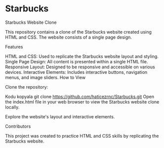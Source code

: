 # Starbucks
Starbucks Website Clone

This repository contains a clone of the Starbucks website created using HTML and CSS. The website consists of a single page design.

Features

HTML and CSS: Used to replicate the Starbucks website layout and styling.
Single Page Design: All content is presented within a single HTML file.
Responsive Layout: Designed to be responsive and accessible on various devices.
Interactive Elements: Includes interactive buttons, navigation menus, and image sliders.
How to View

Clone the repository:

Kodu kopyala
git clone https://github.com/haticezrnc/Starbucks.git
Open the index.html file in your web browser to view the Starbucks website clone locally.

Explore the website's layout and interactive elements.

Contributors

This project was created to practice HTML and CSS skills by replicating the Starbucks website.

